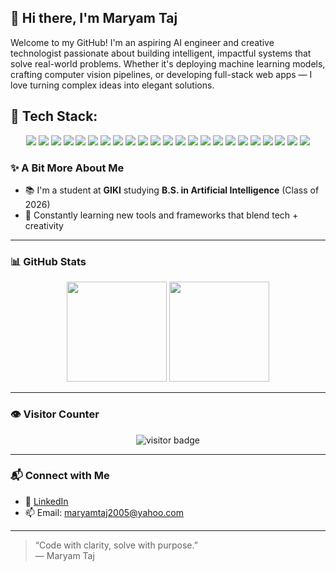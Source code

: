 ## 👋 Hi there, I'm Maryam Taj

Welcome to my GitHub! I'm an aspiring AI engineer and creative technologist passionate about building intelligent, impactful systems that solve real-world problems. Whether it's deploying machine learning models, crafting computer vision pipelines, or developing full-stack web apps — I love turning complex ideas into elegant solutions.

## 🧰 Tech Stack:

<p align="center">

  <!-- Languages -->
  <img src="https://img.shields.io/badge/Python-3776AB?style=for-the-badge&logo=python&logoColor=white"/>
  <img src="https://img.shields.io/badge/C++-00599C?style=for-the-badge&logo=c%2B%2B&logoColor=white"/>
  <img src="https://img.shields.io/badge/Java-ED8B00?style=for-the-badge&logo=java&logoColor=white"/>
  <img src="https://img.shields.io/badge/SQL-003B57?style=for-the-badge&logo=postgresql&logoColor=white"/>

  <!-- Frameworks/Tools -->
  <img src="https://img.shields.io/badge/Flask-000000?style=for-the-badge&logo=flask&logoColor=white"/>
  <img src="https://img.shields.io/badge/Streamlit-FF4B4B?style=for-the-badge&logo=streamlit&logoColor=white"/>
  <img src="https://img.shields.io/badge/OpenCV-27338e?style=for-the-badge&logo=opencv&logoColor=white"/>
  <img src="https://img.shields.io/badge/YOLOv4-FF4088?style=for-the-badge&logo=darkreader&logoColor=white"/>
  <img src="https://img.shields.io/badge/PyTorch-EE4C2C?style=for-the-badge&logo=pytorch&logoColor=white"/>
  <img src="https://img.shields.io/badge/TensorFlow-FF6F00?style=for-the-badge&logo=tensorflow&logoColor=white"/>
  <img src="https://img.shields.io/badge/Unity-000000?style=for-the-badge&logo=unity&logoColor=white"/>
  <img src="https://img.shields.io/badge/MobileNetV2-0081CB?style=for-the-badge&logo=tensorflow&logoColor=white"/>
  <img src="https://img.shields.io/badge/Angular-DD0031?style=for-the-badge&logo=angular&logoColor=white"/>
  <img src="https://img.shields.io/badge/Git-F05032?style=for-the-badge&logo=git&logoColor=white"/>

  <!-- DevOps & Cloud -->
  <img src="https://img.shields.io/badge/Docker-2496ED?style=for-the-badge&logo=docker&logoColor=white"/>
  <img src="https://img.shields.io/badge/Kubernetes-326CE5?style=for-the-badge&logo=kubernetes&logoColor=white"/>
  <img src="https://img.shields.io/badge/GCP-4285F4?style=for-the-badge&logo=google-cloud&logoColor=white"/>
  <img src="https://img.shields.io/badge/OAuth2-5E5C5C?style=for-the-badge&logo=oauth&logoColor=white"/>
  <img src="https://img.shields.io/badge/Jira-0052CC?style=for-the-badge&logo=jira&logoColor=white"/>
  <img src="https://img.shields.io/badge/MySQL-005C84?style=for-the-badge&logo=mysql&logoColor=white"/>
  <img src="https://img.shields.io/badge/SQLite-003B57?style=for-the-badge&logo=sqlite&logoColor=white"/>

  <!-- Design -->
  <img src="https://img.shields.io/badge/Adobe%20Photoshop-31A8FF?style=for-the-badge&logo=Adobe%20Photoshop&logoColor=white"/>
  <img src="https://img.shields.io/badge/Adobe%20Illustrator-FF9A00?style=for-the-badge&logo=Adobe%20Illustrator&logoColor=white"/>

</p>

### ✨ A Bit More About Me

- 📚 I'm a student at **GIKI** studying **B.S. in Artificial Intelligence** (Class of 2026)
- 🧩 Constantly learning new tools and frameworks that blend tech + creativity

---

### 📊 GitHub Stats

<p align="center">
  <img src="https://github-readme-stats.vercel.app/api?username=Tajhoonmain&show_icons=true&theme=tokyonight" height="160" />
  <img src="https://github-readme-stats.vercel.app/api/top-langs/?username=Tajhoonmain&layout=compact&theme=tokyonight" height="160"/>
</p>

---

### 👁️ Visitor Counter

<p align="center">
  <img src="https://komarev.com/ghpvc/?username=Tajhoonmain&label=Visitors&color=blue&style=flat" alt="visitor badge"/>
</p>

---

### 📬 Connect with Me

- 🔗 [LinkedIn](https://www.linkedin.com/in/maryam--taj/)
- 📫 Email: maryamtaj2005@yahoo.com

---

> “Code with clarity, solve with purpose.”  
> — Maryam Taj
